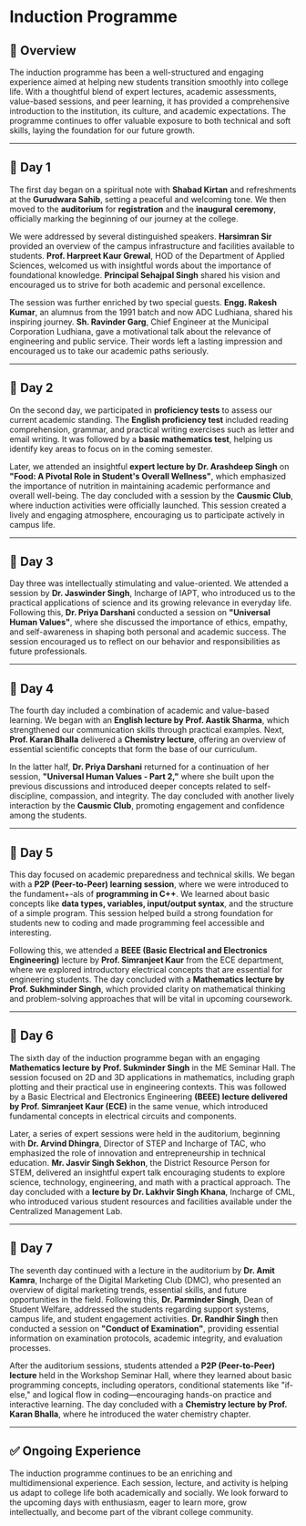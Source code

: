 # Induction Programme 

## 📝 Overview

The induction programme has been a well-structured and engaging experience aimed at helping new students transition smoothly into college life. With a thoughtful blend of expert lectures, academic assessments, value-based sessions, and peer learning, it has provided a comprehensive introduction to the institution, its culture, and academic expectations. The programme continues to offer valuable exposure to both technical and soft skills, laying the foundation for our future growth.

---

## 📅 Day 1

The first day began on a spiritual note with **Shabad Kirtan** and refreshments at the **Gurudwara Sahib**, setting a peaceful and welcoming tone. We then moved to the **auditorium** for **registration** and the **inaugural ceremony**, officially marking the beginning of our journey at the college.

We were addressed by several distinguished speakers. **Harsimran Sir** provided an overview of the campus infrastructure and facilities available to students. **Prof. Harpreet Kaur Grewal**, HOD of the Department of Applied Sciences, welcomed us with insightful words about the importance of foundational knowledge. **Principal Sehajpal Singh** shared his vision and encouraged us to strive for both academic and personal excellence.

The session was further enriched by two special guests. **Engg. Rakesh Kumar**, an alumnus from the 1991 batch and now ADC Ludhiana, shared his inspiring journey. **Sh. Ravinder Garg**, Chief Engineer at the Municipal Corporation Ludhiana, gave a motivational talk about the relevance of engineering and public service. Their words left a lasting impression and encouraged us to take our academic paths seriously.

---

## 📅 Day 2

On the second day, we participated in **proficiency tests** to assess our current academic standing. The **English proficiency test** included reading comprehension, grammar, and practical writing exercises such as letter and email writing. It was followed by a **basic mathematics test**, helping us identify key areas to focus on in the coming semester.

Later, we attended an insightful **expert lecture by Dr. Arashdeep Singh** on **"Food: A Pivotal Role in Student's Overall Wellness"**, which emphasized the importance of nutrition in maintaining academic performance and overall well-being. The day concluded with a session by the **Causmic Club**, where induction activities were officially launched. This session created a lively and engaging atmosphere, encouraging us to participate actively in campus life.

---

## 📅 Day 3

Day three was intellectually stimulating and value-oriented. We attended a session by **Dr. Jaswinder Singh**, Incharge of IAPT, who introduced us to the practical applications of science and its growing relevance in everyday life. Following this, **Dr. Priya Darshani** conducted a session on **"Universal Human Values"**, where she discussed the importance of ethics, empathy, and self-awareness in shaping both personal and academic success. The session encouraged us to reflect on our behavior and responsibilities as future professionals.

---

## 📅 Day 4

The fourth day included a combination of academic and value-based learning. We began with an **English lecture by Prof. Aastik Sharma**, which strengthened our communication skills through practical examples. Next, **Prof. Karan Bhalla** delivered a **Chemistry lecture**, offering an overview of essential scientific concepts that form the base of our curriculum.

In the latter half, **Dr. Priya Darshani** returned for a continuation of her session, **"Universal Human Values - Part 2,"** where she built upon the previous discussions and introduced deeper concepts related to self-discipline, compassion, and integrity. The day concluded with another lively interaction by the **Causmic Club**, promoting engagement and confidence among the students.

---

## 📅 Day 5

This day focused on academic preparedness and technical skills. We began with a **P2P (Peer-to-Peer) learning session**, where we were introduced to the fundament+-als of **programming in C++**. We learned about basic concepts like **data types, variables, input/output syntax**, and the structure of a simple program. This session helped build a strong foundation for students new to coding and made programming feel accessible and interesting.

Following this, we attended a **BEEE (Basic Electrical and Electronics Engineering)** lecture by **Prof. Simranjeet Kaur** from the ECE department, where we explored introductory electrical concepts that are essential for engineering students. The day concluded with a **Mathematics lecture by Prof. Sukhminder Singh**, which provided clarity on mathematical thinking and problem-solving approaches that will be vital in upcoming coursework.

---

## 📅 Day 6

The sixth day of the induction programme began with an engaging __Mathematics lecture by Prof. Sukminder Singh__ in the ME Seminar Hall. The session focused on 2D and 3D applications in mathematics, including graph plotting and their practical use in engineering contexts. This was followed by a Basic Electrical and Electronics Engineering __(BEEE) lecture delivered by Prof. Simranjeet Kaur (ECE)__ in the same venue, which introduced fundamental concepts in electrical circuits and components. 

Later, a series of expert sessions were held in the auditorium, beginning with __Dr. Arvind Dhingra__, Director of STEP and Incharge of TAC, who emphasized the role of innovation and entrepreneurship in technical education. __Mr. Jasvir Singh Sekhon__, the District Resource Person for STEM, delivered an insightful expert talk encouraging students to explore science, technology, engineering, and math with a practical approach. The day concluded with a __lecture by Dr. Lakhvir Singh Khana__, Incharge of CML, who introduced various student resources and facilities available under the Centralized Management Lab.

---

## 📅 Day 7

The seventh day continued with a lecture in the auditorium by __Dr. Amit Kamra__, Incharge of the Digital Marketing Club (DMC), who presented an overview of digital marketing trends, essential skills, and future opportunities in the field. Following this, __Dr. Parminder Singh__, Dean of Student Welfare, addressed the students regarding support systems, campus life, and student engagement activities. __Dr. Randhir Singh__ then conducted a session on __"Conduct of Examination"__, providing essential information on examination protocols, academic integrity, and evaluation processes. 

After the auditorium sessions, students attended a __P2P (Peer-to-Peer) lecture__ held in the Workshop Seminar Hall, where they learned about basic programming concepts, including operators, conditional statements like "if-else," and logical flow in coding—encouraging hands-on practice and interactive learning. The day concluded with a __Chemistry lecture by Prof. Karan Bhalla__, where he introduced the water chemistry chapter.

---

## ✅ Ongoing Experience

The induction programme continues to be an enriching and multidimensional experience. Each session, lecture, and activity is helping us adapt to college life both academically and socially. We look forward to the upcoming days with enthusiasm, eager to learn more, grow intellectually, and become part of the vibrant college community.

